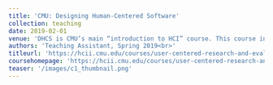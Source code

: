 ```yaml
---
title: 'CMU: Designing Human-Centered Software'
collection: teaching
date: 2019-02-01
venue: 'DHCS is CMU’s main “introduction to HCI” course. This course introduces the skills and concepts of Human-Computer Interaction (HCI) that enable computer scientists to design systems that effectively meet human needs. A concrete illustration of the practice of HCI, this course covers iterative design processes, interactive prototype construction, discount evaluation techniques, and the historical context of HCI. I TA’d this course with Prof. Chris Harrison in Spring 2019. My responsibilities included holding office hours, grading assignments, and help conducting project “bakeoffs”.'
authors: 'Teaching Assistant, Spring 2019<br>'
titleurl: 'https://hcii.cmu.edu/courses/user-centered-research-and-evaluation'
coursehomepage: 'https://hcii.cmu.edu/courses/user-centered-research-and-evaluation'
teaser: '/images/c1_thumbnail.png'
---
```

